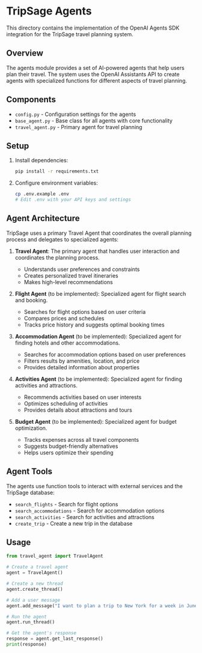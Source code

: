 # TripSage Agents

This directory contains the implementation of the OpenAI Agents SDK integration for the TripSage travel planning system.

## Overview

The agents module provides a set of AI-powered agents that help users plan their travel. The system uses the OpenAI Assistants API to create agents with specialized functions for different aspects of travel planning.

## Components

- `config.py` - Configuration settings for the agents
- `base_agent.py` - Base class for all agents with core functionality
- `travel_agent.py` - Primary agent for travel planning

## Setup

1. Install dependencies:

   ```bash
   pip install -r requirements.txt
   ```

2. Configure environment variables:
   ```bash
   cp .env.example .env
   # Edit .env with your API keys and settings
   ```

## Agent Architecture

TripSage uses a primary Travel Agent that coordinates the overall planning process and delegates to specialized agents:

1. **Travel Agent**: The primary agent that handles user interaction and coordinates the planning process.

   - Understands user preferences and constraints
   - Creates personalized travel itineraries
   - Makes high-level recommendations

2. **Flight Agent** (to be implemented): Specialized agent for flight search and booking.

   - Searches for flight options based on user criteria
   - Compares prices and schedules
   - Tracks price history and suggests optimal booking times

3. **Accommodation Agent** (to be implemented): Specialized agent for finding hotels and other accommodations.

   - Searches for accommodation options based on user preferences
   - Filters results by amenities, location, and price
   - Provides detailed information about properties

4. **Activities Agent** (to be implemented): Specialized agent for finding activities and attractions.

   - Recommends activities based on user interests
   - Optimizes scheduling of activities
   - Provides details about attractions and tours

5. **Budget Agent** (to be implemented): Specialized agent for budget optimization.
   - Tracks expenses across all travel components
   - Suggests budget-friendly alternatives
   - Helps users optimize their spending

## Agent Tools

The agents use function tools to interact with external services and the TripSage database:

- `search_flights` - Search for flight options
- `search_accommodations` - Search for accommodation options
- `search_activities` - Search for activities and attractions
- `create_trip` - Create a new trip in the database

## Usage

```python
from travel_agent import TravelAgent

# Create a travel agent
agent = TravelAgent()

# Create a new thread
agent.create_thread()

# Add a user message
agent.add_message("I want to plan a trip to New York for a week in June 2025 with a budget of $2000.")

# Run the agent
agent.run_thread()

# Get the agent's response
response = agent.get_last_response()
print(response)
```
